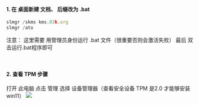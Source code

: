 ####  1. 在 桌面新建 文档、 后缀改为 .bat
```js
slmgr /skms kms.03k.org
slmgr /ato
```
注意： 这里需要 用管理员身份运行 .bat 文件（很重要否则会激活失败）
最后 双击运行.bat程序即可

<br />

####  2. 查看 TPM 步骤
打开 此电脑  点击 管理  选择 设备管理器（查看安全设备   TPM 是2.0 才能够安装 win11） 
![](https://img2020.cnblogs.com/blog/2113686/202109/2113686-20210913150655775-2071454139.png)
